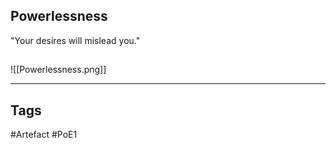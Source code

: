 ## Powerlessness
"Your desires will mislead you."
##
![[Powerlessness.png]]

---
## Tags
#Artefact
#PoE1
